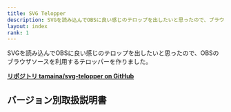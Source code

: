 ```yaml
---
title: SVG Telopper
description: SVGを読み込んでOBSに良い感じのテロップを出したいと思ったので、ブラウザソースで使えるテロッパーを作りました。
layout: index
rank: 1
---
```

SVGを読み込んでOBSに良い感じのテロップを出したいと思ったので、OBSのブラウザソースを利用するテロッパーを作りました。

**[リポジトリ tamaina/svg-telopper on GitHub](https://github.com/tamaina/svg-telopper)**

## バージョン別取扱説明書
